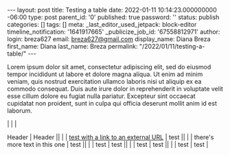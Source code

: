 --- layout: post title: Testing a table date: 2022-01-11 10:14:23.000000000 -06:00 type: post parent\_id: '0' published: true password: '' status: publish categories: [] tags: [] meta: \_last\_editor\_used\_jetpack: block-editor timeline\_notification: '1641917665' \_publicize\_job\_id: '67558812971' author: login: breza627 email: breza627@gmail.com display\_name: Diana Breza first\_name: Diana last\_name: Breza permalink: "/2022/01/11/testing-a-table/" ---

<!-- wp:paragraph -->

Lorem ipsum dolor sit amet, consectetur adipiscing elit, sed do eiusmod tempor incididunt ut labore et dolore magna aliqua. Ut enim ad minim veniam, quis nostrud exercitation ullamco laboris nisi ut aliquip ex ea commodo consequat. Duis aute irure dolor in reprehenderit in voluptate velit esse cillum dolore eu fugiat nulla pariatur. Excepteur sint occaecat cupidatat non proident, sunt in culpa qui officia deserunt mollit anim id est laborum.

<!-- /wp:paragraph -->

<!-- wp:table {"className":"is-style-stripes"} -->

|
| |

 Header | Header ||
| |
 [test with a link to an external URL](http://google.com) | test ||
| |
 there's more text in this one | test ||
| |
 test | test ||
| |
 test | test ||
| |
 test | test |

<!-- /wp:table -->

